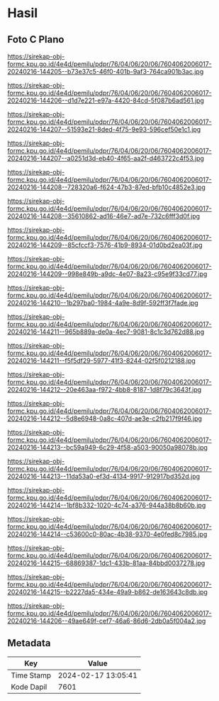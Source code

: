 # Hasil

## Foto C Plano

https://sirekap-obj-formc.kpu.go.id/4e4d/pemilu/pdpr/76/04/06/20/06/7604062006017-20240216-144205--b73e37c5-46f0-401b-9af3-764ca901b3ac.jpg

https://sirekap-obj-formc.kpu.go.id/4e4d/pemilu/pdpr/76/04/06/20/06/7604062006017-20240216-144206--d1d7e221-e97a-4420-84cd-5f087b6ad561.jpg

https://sirekap-obj-formc.kpu.go.id/4e4d/pemilu/pdpr/76/04/06/20/06/7604062006017-20240216-144207--51593e21-8ded-4f75-9e93-596cef50e1c1.jpg

https://sirekap-obj-formc.kpu.go.id/4e4d/pemilu/pdpr/76/04/06/20/06/7604062006017-20240216-144207--a0251d3d-eb40-4f65-aa2f-d463722c4f53.jpg

https://sirekap-obj-formc.kpu.go.id/4e4d/pemilu/pdpr/76/04/06/20/06/7604062006017-20240216-144208--728320a6-f624-47b3-87ed-bfb10c4852e3.jpg

https://sirekap-obj-formc.kpu.go.id/4e4d/pemilu/pdpr/76/04/06/20/06/7604062006017-20240216-144208--35610862-ad16-46e7-ad7e-732c6fff3d0f.jpg

https://sirekap-obj-formc.kpu.go.id/4e4d/pemilu/pdpr/76/04/06/20/06/7604062006017-20240216-144209--85cfccf3-7576-41b9-8934-01d0bd2ea03f.jpg

https://sirekap-obj-formc.kpu.go.id/4e4d/pemilu/pdpr/76/04/06/20/06/7604062006017-20240216-144209--998e849b-a9dc-4e07-8a23-c95e9f33cd77.jpg

https://sirekap-obj-formc.kpu.go.id/4e4d/pemilu/pdpr/76/04/06/20/06/7604062006017-20240216-144210--1b297ba0-1984-4a9e-8d9f-592ff3f7fade.jpg

https://sirekap-obj-formc.kpu.go.id/4e4d/pemilu/pdpr/76/04/06/20/06/7604062006017-20240216-144211--965b889a-de0a-4ec7-9081-8c1c3d762d88.jpg

https://sirekap-obj-formc.kpu.go.id/4e4d/pemilu/pdpr/76/04/06/20/06/7604062006017-20240216-144211--f5f5df29-5977-41f3-8244-02f5f0212188.jpg

https://sirekap-obj-formc.kpu.go.id/4e4d/pemilu/pdpr/76/04/06/20/06/7604062006017-20240216-144212--20e463aa-f972-4bb8-8187-1d8f79c3643f.jpg

https://sirekap-obj-formc.kpu.go.id/4e4d/pemilu/pdpr/76/04/06/20/06/7604062006017-20240216-144212--5d8e6948-0a8c-407d-ae3e-c2fb217f9f46.jpg

https://sirekap-obj-formc.kpu.go.id/4e4d/pemilu/pdpr/76/04/06/20/06/7604062006017-20240216-144213--bc59a949-6c29-4f58-a503-90050a98078b.jpg

https://sirekap-obj-formc.kpu.go.id/4e4d/pemilu/pdpr/76/04/06/20/06/7604062006017-20240216-144213--11da53a0-ef3d-4134-9917-912917bd352d.jpg

https://sirekap-obj-formc.kpu.go.id/4e4d/pemilu/pdpr/76/04/06/20/06/7604062006017-20240216-144214--1bf8b332-1020-4c74-a376-944a38b8b60b.jpg

https://sirekap-obj-formc.kpu.go.id/4e4d/pemilu/pdpr/76/04/06/20/06/7604062006017-20240216-144214--c53600c0-80ac-4b38-9370-4e0fed8c7985.jpg

https://sirekap-obj-formc.kpu.go.id/4e4d/pemilu/pdpr/76/04/06/20/06/7604062006017-20240216-144215--68869387-1dc1-433b-81aa-84bbd0037278.jpg

https://sirekap-obj-formc.kpu.go.id/4e4d/pemilu/pdpr/76/04/06/20/06/7604062006017-20240216-144215--b2227da5-434e-49a9-b862-de163643c8db.jpg

https://sirekap-obj-formc.kpu.go.id/4e4d/pemilu/pdpr/76/04/06/20/06/7604062006017-20240216-144206--49ae649f-cef7-46a6-86d6-2db0a5f004a2.jpg


## Metadata

| Key        | Value               |
| ---------- | ------------------- |
| Time Stamp | 2024-02-17 13:05:41 |
| Kode Dapil | 7601                |



